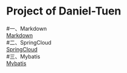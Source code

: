 Project of Daniel-Tuen
========================     
#一、Markdown    
[Markdown](/markdown/markdown.md)    
#二、SpringCloud    
[SpringCloud](/springcloud/springcloud.md)    
#三、Mybatis    
[Mybatis](/mybatis/mybatis.md)    

